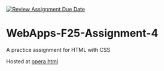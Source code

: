 [![Review Assignment Due Date](https://classroom.github.com/assets/deadline-readme-button-22041afd0340ce965d47ae6ef1cefeee28c7c493a6346c4f15d667ab976d596c.svg)](https://classroom.github.com/a/JJeKxqyv)
# WebApps-F25-Assignment-4
A practice assignment for HTML with CSS

Hosted at [opera html](https://44-563-webapps-f25.github.io/webapps-f25-assignment4-Ebooher21/)